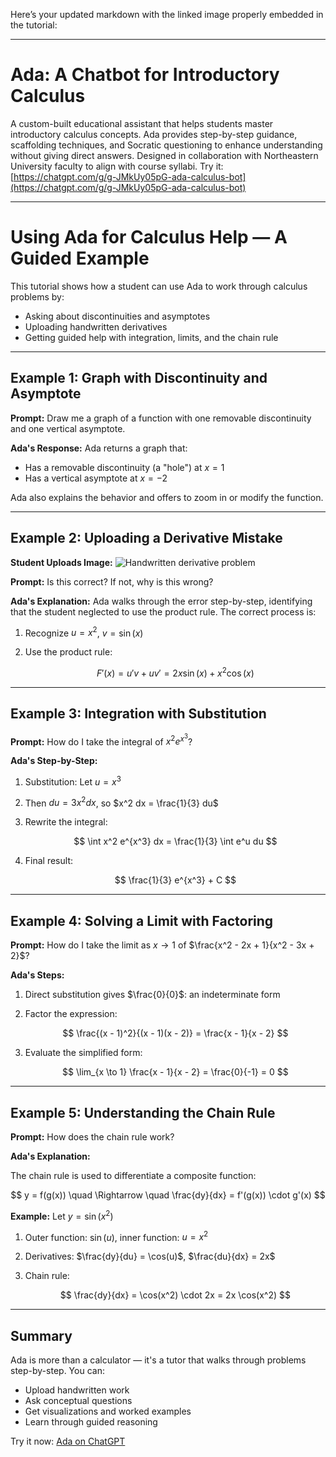 Here’s your updated markdown with the linked image properly embedded in the tutorial:

---

# Ada: A Chatbot for Introductory Calculus

A custom-built educational assistant that helps students master introductory calculus concepts. Ada provides step-by-step guidance, scaffolding techniques, and Socratic questioning to enhance understanding without giving direct answers. Designed in collaboration with Northeastern University faculty to align with course syllabi.
Try it: [https://chatgpt.com/g/g-JMkUy05pG-ada-calculus-bot](https://chatgpt.com/g/g-JMkUy05pG-ada-calculus-bot)

---

# Using Ada for Calculus Help — A Guided Example

This tutorial shows how a student can use Ada to work through calculus problems by:

* Asking about discontinuities and asymptotes
* Uploading handwritten derivatives
* Getting guided help with integration, limits, and the chain rule

---

## Example 1: Graph with Discontinuity and Asymptote

**Prompt:**
Draw me a graph of a function with one removable discontinuity and one vertical asymptote.

**Ada's Response:**
Ada returns a graph that:

* Has a removable discontinuity (a "hole") at $x = 1$
* Has a vertical asymptote at $x = -2$

Ada also explains the behavior and offers to zoom in or modify the function.

---

## Example 2: Uploading a Derivative Mistake

**Student Uploads Image:**
![Handwritten derivative problem](https://raw.githubusercontent.com/Humanitariansai/Art/refs/heads/main/Art/ada_handwritten.png)

**Prompt:**
Is this correct? If not, why is this wrong?

**Ada's Explanation:**
Ada walks through the error step-by-step, identifying that the student neglected to use the product rule. The correct process is:

1. Recognize $u = x^2$, $v = \sin(x)$
2. Use the product rule:

   $$
   F'(x) = u'v + uv' = 2x \sin(x) + x^2 \cos(x)
   $$

---

## Example 3: Integration with Substitution

**Prompt:**
How do I take the integral of $x^2 e^{x^3}$?

**Ada's Step-by-Step:**

1. Substitution: Let $u = x^3$
2. Then $du = 3x^2 dx$, so $x^2 dx = \frac{1}{3} du$
3. Rewrite the integral:

   $$
   \int x^2 e^{x^3} dx = \frac{1}{3} \int e^u du
   $$
4. Final result:

   $$
   \frac{1}{3} e^{x^3} + C
   $$

---

## Example 4: Solving a Limit with Factoring

**Prompt:**
How do I take the limit as $x \to 1$ of $\frac{x^2 - 2x + 1}{x^2 - 3x + 2}$?

**Ada's Steps:**

1. Direct substitution gives $\frac{0}{0}$: an indeterminate form
2. Factor the expression:

   $$
   \frac{(x - 1)^2}{(x - 1)(x - 2)} = \frac{x - 1}{x - 2}
   $$
3. Evaluate the simplified form:

   $$
   \lim_{x \to 1} \frac{x - 1}{x - 2} = \frac{0}{-1} = 0
   $$

---

## Example 5: Understanding the Chain Rule

**Prompt:**
How does the chain rule work?

**Ada's Explanation:**

The chain rule is used to differentiate a composite function:

$$
y = f(g(x)) \quad \Rightarrow \quad \frac{dy}{dx} = f'(g(x)) \cdot g'(x)
$$

**Example:**
Let $y = \sin(x^2)$

1. Outer function: $\sin(u)$, inner function: $u = x^2$
2. Derivatives: $\frac{dy}{du} = \cos(u)$, $\frac{du}{dx} = 2x$
3. Chain rule:

   $$
   \frac{dy}{dx} = \cos(x^2) \cdot 2x = 2x \cos(x^2)
   $$

---

## Summary

Ada is more than a calculator — it's a tutor that walks through problems step-by-step. You can:

* Upload handwritten work
* Ask conceptual questions
* Get visualizations and worked examples
* Learn through guided reasoning

Try it now: [Ada on ChatGPT](https://chatgpt.com/g/g-JMkUy05pG-ada-calculus-bot)

